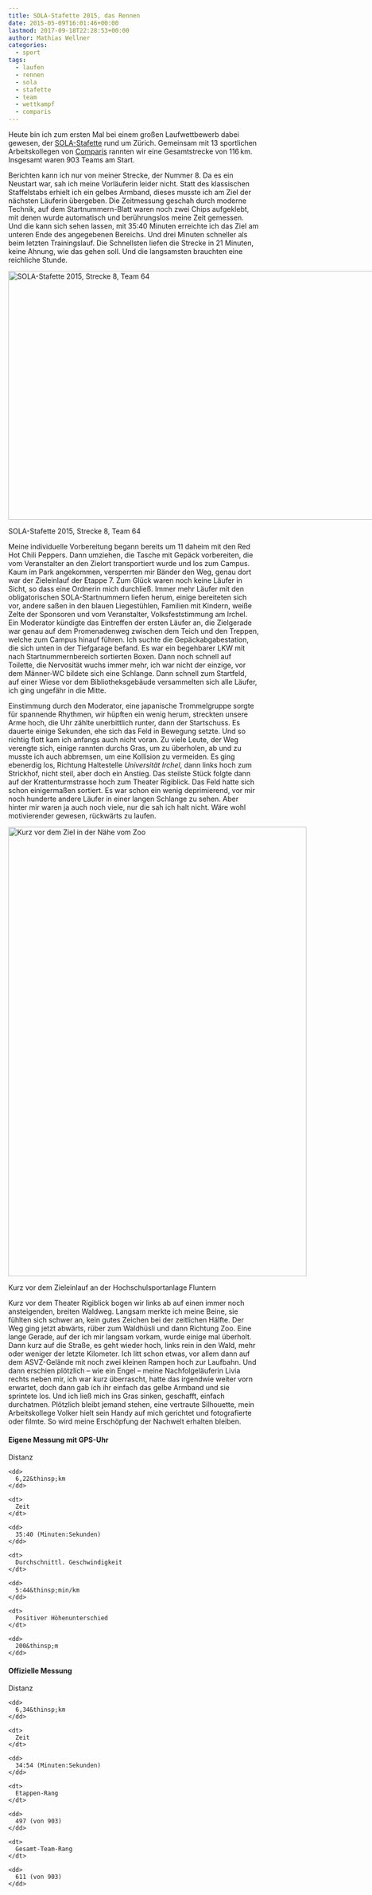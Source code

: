 ```yaml
---
title: SOLA-Stafette 2015, das Rennen
date: 2015-05-09T16:01:46+00:00
lastmod: 2017-09-18T22:28:53+00:00
author: Mathias Wellner
categories:
  - sport
tags:
  - laufen
  - rennen
  - sola
  - stafette
  - team
  - wettkampf
  - comparis
---
```

Heute bin ich zum ersten Mal bei einem großen Laufwettbewerb dabei gewesen, der [SOLA-Stafette](http://portal.sola.asvz.ethz.ch/Seiten/default.aspx "SOLA-Stafette") rund um Zürich. Gemeinsam mit 13 sportlichen Arbeitskollegen von <a href="http://comparis.ch" title="Comparis" target="_blank">Comparis</a> rannten wir eine Gesamtstrecke von 116&thinsp;km. Insgesamt waren 903 Teams am Start.

Berichten kann ich nur von meiner Strecke, der Nummer 8. Da es ein Neustart war, sah ich meine Vorläuferin leider nicht. Statt des klassischen Staffelstabs erhielt ich ein gelbes Armband, dieses musste ich am Ziel der nächsten Läuferin übergeben. Die Zeitmessung geschah durch moderne Technik, auf dem Startnummern-Blatt waren noch zwei Chips aufgeklebt, mit denen wurde automatisch und berührungslos meine Zeit gemessen. Und die kann sich sehen lassen, mit 35:40 Minuten erreichte ich das Ziel am unteren Ende des angegebenen Bereichs. Und drei Minuten schneller als beim letzten Trainingslauf. Die Schnellsten liefen die Strecke in 21 Minuten, keine Ahnung, wie das gehen soll. Und die langsamsten brauchten eine reichliche Stunde. 

<div id="attachment_5742" style="width: 1010px" class="wp-caption aligncenter">
  <img src="/wp-uploads/2015/05/sola_race.jpg" alt="SOLA-Stafette 2015, Strecke 8, Team 64" width="1000" height="500" class="size-full wp-image-5742" srcset="http://www.mwellner.de/wp-uploads/2015/05/sola_race.jpg 1000w, http://www.mwellner.de/wp-uploads/2015/05/sola_race-350x175.jpg 350w, http://www.mwellner.de/wp-uploads/2015/05/sola_race-250x125.jpg 250w, http://www.mwellner.de/wp-uploads/2015/05/sola_race-150x75.jpg 150w" sizes="(max-width: 1000px) 100vw, 1000px" />
  
  <p class="wp-caption-text">
    SOLA-Stafette 2015, Strecke 8, Team 64
  </p>
</div>

Meine individuelle Vorbereitung begann bereits um 11 daheim mit den Red Hot Chili Peppers. Dann umziehen, die Tasche mit Gepäck vorbereiten, die vom Veranstalter an den Zielort transportiert wurde und los zum Campus. Kaum im Park angekommen, versperrten mir Bänder den Weg, genau dort war der Zieleinlauf der Etappe 7. Zum Glück waren noch keine Läufer in Sicht, so dass eine Ordnerin mich durchließ. Immer mehr Läufer mit den obligatorischen SOLA-Startnummern liefen herum, einige bereiteten sich vor, andere saßen in den blauen Liegestühlen, Familien mit Kindern, weiße Zelte der Sponsoren und vom Veranstalter, Volksfeststimmung am Irchel. Ein Moderator kündigte das Eintreffen der ersten Läufer an, die Zielgerade war genau auf dem Promenadenweg zwischen dem Teich und den Treppen, welche zum Campus hinauf führen. Ich suchte die Gepäckabgabestation, die sich unten in der Tiefgarage befand. Es war ein begehbarer LKW mit nach Startnummernbereich sortierten Boxen. Dann noch schnell auf Toilette, die Nervosität wuchs immer mehr, ich war nicht der einzige, vor dem Männer-WC bildete sich eine Schlange. Dann schnell zum Startfeld, auf einer Wiese vor dem Bibliotheksgebäude versammelten sich alle Läufer, ich ging ungefähr in die Mitte. 

Einstimmung durch den Moderator, eine japanische Trommelgruppe sorgte für spannende Rhythmen, wir hüpften ein wenig herum, streckten unsere Arme hoch, die Uhr zählte unerbittlich runter, dann der Startschuss. Es dauerte einige Sekunden, ehe sich das Feld in Bewegung setzte. Und so richtig flott kam ich anfangs auch nicht voran. Zu viele Leute, der Weg verengte sich, einige rannten durchs Gras, um zu überholen, ab und zu musste ich auch abbremsen, um eine Kollision zu vermeiden. Es ging ebenerdig los, Richtung Haltestelle _Universität Irchel_, dann links hoch zum Strickhof, nicht steil, aber doch ein Anstieg. Das steilste Stück folgte dann auf der Krattenturmstrasse hoch zum Theater Rigiblick. Das Feld hatte sich schon einigermaßen sortiert. Es war schon ein wenig deprimierend, vor mir noch hunderte andere Läufer in einer langen Schlange zu sehen. Aber hinter mir waren ja auch noch viele, nur die sah ich halt nicht. Wäre wohl motivierender gewesen, rückwärts zu laufen. 

<div id="attachment_5756" style="width: 610px" class="wp-caption aligncenter">
  <img src="/wp-uploads/2015/05/sola15_e08_mm_0219_web.jpg" alt="Kurz vor dem Ziel in der Nähe vom Zoo" width="600" height="903" class="size-full wp-image-5756" srcset="http://www.mwellner.de/wp-uploads/2015/05/sola15_e08_mm_0219_web.jpg 600w, http://www.mwellner.de/wp-uploads/2015/05/sola15_e08_mm_0219_web-233x350.jpg 233w, http://www.mwellner.de/wp-uploads/2015/05/sola15_e08_mm_0219_web-100x150.jpg 100w" sizes="(max-width: 600px) 100vw, 600px" />
  
  <p class="wp-caption-text">
    Kurz vor dem Zieleinlauf an der Hochschulsportanlage Fluntern
  </p>
</div>

Kurz vor dem Theater Rigiblick bogen wir links ab auf einen immer noch ansteigenden, breiten Waldweg. Langsam merkte ich meine Beine, sie fühlten sich schwer an, kein gutes Zeichen bei der zeitlichen Hälfte. Der Weg ging jetzt abwärts, rüber zum Waldhüsli und dann Richtung Zoo. Eine lange Gerade, auf der ich mir langsam vorkam, wurde einige mal überholt. Dann kurz auf die Straße, es geht wieder hoch, links rein in den Wald, mehr oder weniger der letzte Kilometer. Ich litt schon etwas, vor allem dann auf dem ASVZ-Gelände mit noch zwei kleinen Rampen hoch zur Laufbahn. Und dann erschien plötzlich &ndash; wie ein Engel &ndash; meine Nachfolgeläuferin Livia rechts neben mir, ich war kurz überrascht, hatte das irgendwie weiter vorn erwartet, doch dann gab ich ihr einfach das gelbe Armband und sie sprintete los. Und ich ließ mich ins Gras sinken, geschafft, einfach durchatmen. Plötzlich bleibt jemand stehen, eine vertraute Silhouette, mein Arbeitskollege Volker hielt sein Handy auf mich gerichtet und fotografierte oder filmte. So wird meine Erschöpfung der Nachwelt erhalten bleiben. 

<div class="floatleft">
  <h4>
    Eigene Messung mit GPS-Uhr
  </h4>
  
  <dl>
    <dt>
      Distanz
    </dt>
    
    <dd>
      6,22&thinsp;km
    </dd>
    
    <dt>
      Zeit
    </dt>
    
    <dd>
      35:40 (Minuten:Sekunden)
    </dd>
    
    <dt>
      Durchschnittl. Geschwindigkeit
    </dt>
    
    <dd>
      5:44&thinsp;min/km
    </dd>
    
    <dt>
      Positiver Höhenunterschied
    </dt>
    
    <dd>
      200&thinsp;m
    </dd>
  </dl>
</div>

<div class="floatleft">
  <h4>
    Offizielle Messung
  </h4>
  
  <dl>
    <dt>
      Distanz
    </dt>
    
    <dd>
      6,34&thinsp;km
    </dd>
    
    <dt>
      Zeit
    </dt>
    
    <dd>
      34:54 (Minuten:Sekunden)
    </dd>
    
    <dt>
      Etappen-Rang
    </dt>
    
    <dd>
      497 (von 903)
    </dd>
    
    <dt>
      Gesamt-Team-Rang
    </dt>
    
    <dd>
      611 (von 903)
    </dd>
  </dl>
</div>

<div style="clear: both;">
</div>